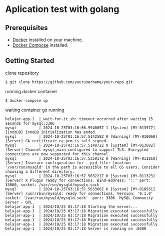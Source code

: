 # Aplication test with golang

## Prerequisites

- [Docker](https://www.docker.com/) installed on your machine.
- [Docker Compose](https://docs.docker.com/compose/) installed.

## Getting Started

clone repository

```text
$ git clone https://github.com/yourusername/your-repo.git
```

running docker container

```text
$ docker-compose up
```

waiting container go running

```text
belajar-app-1  | wait-for-it.sh: timeout occurred after waiting 15 seconds for mysql:3306
mysql          | 2024-10-25T03:16:56.994005Z 1 [System] [MY-013577] [InnoDB] InnoDB initialization has ended.
mysql          | 2024-10-25T03:16:57.514258Z 0 [Warning] [MY-010068] [Server] CA certificate ca.pem is self signed.
mysql          | 2024-10-25T03:16:57.514872Z 0 [System] [MY-013602] [Server] Channel mysql_main configured to support TLS. Encrypted connections are now supported for this channel.
mysql          | 2024-10-25T03:16:57.535017Z 0 [Warning] [MY-011810] [Server] Insecure configuration for --pid-file: Location '/var/run/mysqld' in the path is accessible to all OS users. Consider choosing a different directory.
mysql          | 2024-10-25T03:16:57.563221Z 0 [System] [MY-011323] [Server] X Plugin ready for connections. Bind-address: '::' port: 33060, socket: /var/run/mysqld/mysqlx.sock
mysql          | 2024-10-25T03:16:57.563366Z 0 [System] [MY-010931] [Server] /usr/sbin/mysqld: ready for connections. Version: '9.1.0'  socket: '/var/run/mysqld/mysqld.sock'  port: 3306  MySQL Community Server - GPL.
belajar-app-1  | 2024/10/25 03:17:18 Starting the server...
belajar-app-1  | 2024/10/25 03:17:18 Migration executed successfully
belajar-app-1  | 2024/10/25 03:17:18 Migration executed successfully
belajar-app-1  | 2024/10/25 03:17:18 Migration executed successfully
belajar-app-1  | 2024/10/25 03:17:18 Migration executed successfully
belajar-app-1  | 2024/10/25 03:17:18 Server is running on :8080
```
